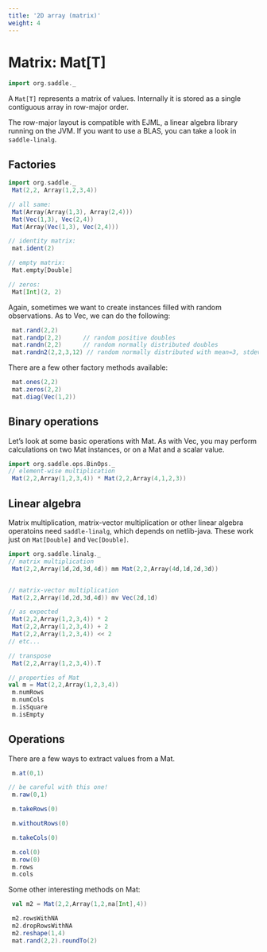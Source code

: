 ```yaml
---
title: '2D array (matrix)'
weight: 4
---
```


# Matrix: Mat[T]

```scala
import org.saddle._
```

A `Mat[T]` represents a matrix of values. Internally it is stored as a single contiguous array in row-major order.

The row-major layout is compatible with EJML, a linear algebra library running on the JVM. 
If you want to use a BLAS, you can take a look in `saddle-linalg`.

## Factories

```scala mdoc
import org.saddle._
 Mat(2,2, Array(1,2,3,4))

// all same:
 Mat(Array(Array(1,3), Array(2,4)))
 Mat(Vec(1,3), Vec(2,4))
 Mat(Array(Vec(1,3), Vec(2,4)))

// identity matrix:
 mat.ident(2)

// empty matrix:
 Mat.empty[Double]

// zeros:
 Mat[Int](2, 2)
```

Again, sometimes we want to create instances filled with random observations. As to Vec, we can do the following:

```scala mdoc
 mat.rand(2,2)       
 mat.randp(2,2)      // random positive doubles
 mat.randn(2,2)      // random normally distributed doubles
 mat.randn2(2,2,3,12) // random normally distributed with mean=3, stdev=12
``` 
There are a few other factory methods available:

```scala mdoc
 mat.ones(2,2)
 mat.zeros(2,2)
 mat.diag(Vec(1,2))
``` 

## Binary operations
Let’s look at some basic operations with Mat. As with Vec, you may perform calculations on two Mat instances, or on a Mat and a scalar value.

```scala mdoc
import org.saddle.ops.BinOps._
// element-wise multiplication
 Mat(2,2,Array(1,2,3,4)) * Mat(2,2,Array(4,1,2,3))
```

## Linear algebra
Matrix multiplication, matrix-vector multiplication or other linear algebra operatoins need `saddle-linalg`, which depends on netlib-java. These work just on `Mat[Double]` and `Vec[Double]`. 

```scala mdoc
import org.saddle.linalg._
// matrix multiplication
 Mat(2,2,Array(1d,2d,3d,4d)) mm Mat(2,2,Array(4d,1d,2d,3d))


// matrix-vector multiplication
 Mat(2,2,Array(1d,2d,3d,4d)) mv Vec(2d,1d)

// as expected
 Mat(2,2,Array(1,2,3,4)) * 2
 Mat(2,2,Array(1,2,3,4)) + 2
 Mat(2,2,Array(1,2,3,4)) << 2
// etc...

// transpose
 Mat(2,2,Array(1,2,3,4)).T

// properties of Mat
val m = Mat(2,2,Array(1,2,3,4))
 m.numRows
 m.numCols
 m.isSquare
 m.isEmpty
``` 

## Operations 
There are a few ways to extract values from a Mat.
```scala mdoc
 m.at(0,1)

// be careful with this one!
 m.raw(0,1)

 m.takeRows(0)

 m.withoutRows(0)

 m.takeCols(0)

 m.col(0)
 m.row(0)
 m.rows
 m.cols
``` 
Some other interesting methods on Mat:

```scala mdoc
 val m2 = Mat(2,2,Array(1,2,na[Int],4))

 m2.rowsWithNA
 m2.dropRowsWithNA
 m2.reshape(1,4)
 mat.rand(2,2).roundTo(2)
``` 